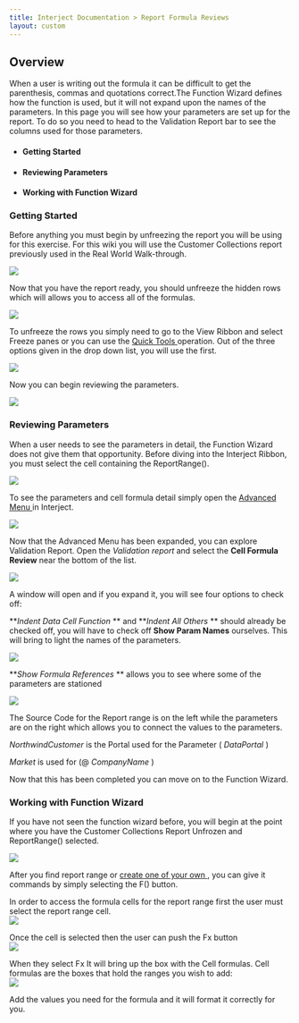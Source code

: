 ```yaml
---
title: Interject Documentation > Report Formula Reviews
layout: custom
---
```

##  Overview 

When a user is writing out the formula it can be difficult to get the parenthesis, commas and quotations correct.The Function Wizard defines how the function is used, but it will not expand upon the names of the parameters. In this page you will see how your parameters are set up for the report. To do so you need to head to the Validation Report bar to see the columns used for those parameters. 

  * ####  Getting Started 

  * ####  Reviewing Parameters 

  * ####  Working with Function Wizard 




### 

###  Getting Started 

Before anything you must begin by unfreezing the report you will be using for this exercise. For this wiki you will use the Customer Collections report previously used in the Real World Walk-through. 

![](attachments/127870833/128981431.png)

  


Now that you have the report ready, you should unfreeze the hidden rows which will allows you to access all of the formulas. 

![](attachments/127870833/128981521.png)

  


To unfreeze the rows you simply need to go to the View Ribbon and select Freeze panes or you can use the [ Quick Tools ](/wPortal/INTERJECT-Ribbon-Menu-Items_83689479.html) operation. Out of the three options given in the drop down list, you will use the first. 

![](attachments/127870833/128982049.png)

  


Now you can begin reviewing the parameters. 

![](attachments/127870833/128982117.png)

###  Reviewing Parameters 

When a user needs to see the parameters in detail, the Function Wizard does not give them that opportunity. Before diving into the Interject Ribbon, you must select the cell containing the ReportRange(). 

![](attachments/127870833/128982184.png)

  


To see the parameters and cell formula detail simply open the [ Advanced Menu ](https://interject.atlassian.net/wiki/spaces/ID/pages/83689479/Interject+Ribbon+Menu+Items#InterjectRibbonMenuItems-Advanced-Menu) in Interject. 

![](attachments/127870833/128982203.png)

  


Now that the Advanced Menu has been expanded, you can explore Validation Report. Open the _Validation report_ and select the **Cell Formula Review** near the bottom of the list. 

![](attachments/127870833/128982393.png)   


A window will open and if you expand it, you will see four options to check off: 

**_Indent Data Cell Function_ ** and  **_Indent All Others_ ** should already be checked off, you will have to check off  **Show Param Names** ourselves. This will bring to light the names of the parameters. 

![](attachments/127870833/128982447.png)

  


**_Show Formula References_ ** allows you to see where some of the parameters are stationed 

![](attachments/127870833/128982478.png)

  


The Source Code for the Report range is on the left while the parameters are on the right which allows you to connect the values to the parameters. 

_NorthwindCustomer_ is the Portal used for the Parameter ( _DataPortal_ ) 

_Market_ is used for (@ _CompanyName_ ) 

Now that this has been completed you can move on to the Function Wizard. 

###  Working with Function Wizard 

  


If you have not seen the function wizard before, you will begin at the point where you have the Customer Collections Report Unfrozen and ReportRange() selected. 

![](attachments/127870833/128982728.png)   


  
After you find report range or [ create one of your own ](https://interject.atlassian.net/wiki/display/ID/Creating+Reports) , you can give it commands by simply selecting the F() button. 

In order to access the formula cells for the report range first the user must select the report range cell.   
![](https://lh3.googleusercontent.com/DFtbNdULS8UkupyTsprQVhPuYhN6rFHNNKG6bmlU13X_umFJrZ_fQsMSonpyJEjJiTC4GzdnIGriOyiZ_0uGi1g3xZRrbabvkafPIcZzc3xsX2aSPQjBGdG6olX9saIYq8dyYGWY)

Once the cell is selected then the user can push the Fx button   
![](https://lh5.googleusercontent.com/A_7Gb-g8QP8FoQEEnN1nUkcSY489FwM9WjGnz5rvy8U152j0W6gmgRT58yJs_Xtpn8pzQ9Orzjkadb2TTxHExbZ_JRhQicGYSc70DmLn2oGeJgGiDIfnwZdStYTjs6lzTs-UOeNv)

When they select Fx It will bring up the box with the Cell formulas. Cell formulas are the boxes that hold the ranges you wish to add:   
![](attachments/127870833/127871369.png)

Add the values you need for the formula and it will format it correctly for you. 
